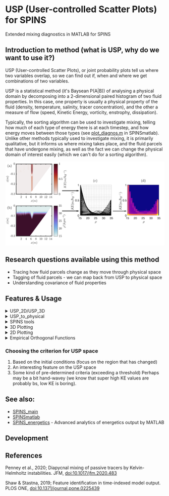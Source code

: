 # USP (User-controlled Scatter Plots) for SPINS
Extended mixing diagnostics in MATLAB for SPINS

## Introduction to method (what is USP, why do we want to use it?)

USP (User-controlled Scatter Plots), or joint probability plots tell us where two variables overlap, so we can find out if, when and where we get combinations of two variables. 

USP is a statistical method (it's Baysean P(A|B)) of analysing a physical domain by decomposing into a 2-dimensional paired histogram of two fluid properties. In this case, one property is usually a physical property of the fluid (density, temperature, salinity, tracer concentration), and the other a measure of flow (speed, Kinetic Energy, vorticity, enstrophy, dissipation). 

Typically, the sorting algorithm can be used to investigate mixing, telling how much of each type of energy there is at each timestep, and how energy moves between those types (see [plot\_diagnos.m](https://github.com/ddeepwel/SPINSmatlab/blob/master/plotting/plot_diagnos.m) in SPINSmatlab). Unlike other methods typically used to investigate mixing, it is primarily qualitative, but it informs us where mixing takes place, and the fluid parcels that have undergone mixing, as well as the fact we can change the physical domain of interest easily (which we can't do for a sorting algorithm). 

![Schematic of USP](./F1_SchematicQSP.png)

## Research questions available using this method
- Tracing how fluid parcels change as they move through physical space
- Tagging of fluid parcels - we can map back from USP to physical space
- Understanding covariance of fluid properties

## Features \& Usage
<details>
<summary>
  USP_2D/USP_3D
</summary>

[2D MATLAB Tool](usp_2d.m)

[3D MATLAB Tool](usp_3d.m)

MATLAB tool for calculating the USP histograms for 2D//3D simulations, mapped or unmapped grids (easy to adjust parameters and run local analysis) - mapped only for 2D. 

Both USP\_2d, USP\_3d have the same input variables (wich broadly match their equivalents in USP_to_physical):
- ii is the output number,
- var1 is the first variable (USP x axis),
- var2 second variable (USP y axis),
- spat\_lims is the spatial region to plot \[xmin xmax zmin zmax\]
- var\_lims is the limits of the variables (essentially axis limits of USP), NOTE this is \[var2min var2max var1min var2max\], and can be set only for var2. It's probably usually good practice to set the var\_lims, as SPINS often outputs one or two super off the scale values which just drown out any other data (this is just like we usually would set the caxis).
- doPlot is a boolean switch to make plots, or to output data. 

MATLAB files are set up to use as variable 1, density, salinity, or any other SPINS direct output file. As variable 2, it can do KE, speed, enstrophy, vorticity, dissipation, or any other SPINS direct output file. 

</details>

<details>
<summary>
  USP_to_physical
</summary>
  
[2D MATLAB Tool](usp_to_physical.m)

[3D MATLAB Tool](usp_to_physical_3d.m)

MATLAB tool to identify what fluid in physical space meets the criteria identified from a USP histogram.

In interactive mode (Region variable not input) USP\_to\_physical (2D only) will present to you the output from USP\_mapped (it in fact simply calls that function), prompting you to select the Region of Interest in the USP histogram (by clicking two opposite corners of the rectangle). It will then plot the fluid within this region of interest for both variables and the USP OR output the boolean mask for the ROI.

- ii is the output number,
- var1 is the first variable (USP x axis),
- var2 second variable (USP y axis),
- spat\_lims is the spatial region to plot \[xmin xmax zmin zmax\]
- var\_lims is the limits of the variables (essentially axis limits of USP), NOTE this is \[var2min var2max var1min var2max\], and can be set only for var2. It's probably usually good practice to set the var\_lims, as SPINS often outputs one or two super off the scale values which just drown out any other data (this is just like we usually would set the caxis).
- Region is the Region of Interest to be plotted

For the following command: 
`>> usp_to_physical(67, 'rho', 'KE', [5.5 7], [0 0.005 -0.0095 0.0095]);`

A region of interest can be isolated interactively:
![](./usp_to_physical.gif)


MATLAB files are set up to use as variable 1, density, salinity, or any other SPINS direct output file. As variable 2, it can do KE, speed, enstrophy, vorticity, dissipation, or any other SPINS direct output file. N.B.  when we use a square measure you do essentially squash low values together, and stretch the high values togehter, so consider this. 
There's also an "isInvert" switch in qsp\_to\_physical which needs to be manually changed in the code, if it's set to true it shows us the physical space which is outside the highlighted usp space - in some ways it's "What part of the flow isn't interesting"

TODO: Add a schematic here
TODO: qsp\_to\_physical to work with the csv read in from SPINSqsp

</details>

<details>
<summary>
    SPINS tools
</summary>
  
- [SPINS qsp](https://git.uwaterloo.ca/SPINS/SPINS_main/-/tree/master/src/cases/qsp) - A c++ tool for calculating USP within the SPINS architecture. Best if using large outputs, and/or 3D simulations. 
- [UNDER DEVELOPMENT] SPINS qsp read tool - Tool to read the .csv output by the SPINS qsp
- [UNDER DEVELOPMENT] MATLAB QSP Statistics tool. 
</details>

<details>
<summary>
  3D Plotting
</summary>

[Make isosurface files](./plot_3d/make_usp_isos.m)

[Plot isosurface plots](./plot_3d/plot_usp_iso.m)

Produce isosurface plots outlining the edges of the Region of Interest highlighted in usp_to_physical_3d - specifically for 3D plots. These visualsisations can be explored alongside the more quantitative plots made by that function, to understand better the distribution of regions of interest. Example plot follows, with red indicating ROI boundaries, and black indicating a reference isopycnal. 

![](./plot_3d/3D.png)

Production in a two-step process
1. make\_usp\_isos outputs a .mat file with a boolean grid of the isosurface based on the same grid as xgrid/ygrid/zgrid. This probably should be run on a computing system capable of handling the 3D data
2. plot\_usp\_iso plots the outputs of the previous step, best run on a local machine for good graphics rendering! 

</details>

<details>
<summary>
 2D Plotting
</summary>

[Timestep Comparison](./plot_2d/usp_phys_plotter.m)

[Inter-simulation Comparison](./plot_2d/usp_phys_plotter_comb.m)

[Example Script](./Plot_All_USP_Phys.m)

Produces USP plots for publication, such as figures 3 and 4 of USP paper. Example script to run both parts is provided in the Plot\_All\_USP\_Phys.m script. This is a good starting point for analysis of 2D simulation data, and comparing between simulations. 


</details>

<details>
<summary>
 Empirical Orthogonal Functions
</summary>

[USP EOFs](./EOF/usp_eof.m)

Produces EOF analysis of the QSPs, in particular an analysis of the error maps as in Shaw \& Stastna (2019), for the purpose of improved choosing of appropriate time steps of interest.

</details>

### Choosing the criterion for USP space
1. Based on the initial conditions (focus on the region that has changed)
2. An interesting feature on the USP space
3. Some kind of pre-determined criteria (exceeding a threshold)
Perhaps may be a bit hand-wavey (we know that super high KE values are probably bs, low KE is boring). 


## See also:
- [SPINS\_main](https://git.uwaterloo.ca/SPINS/SPINS_main.git)
- [SPINSmatlab](https://github.com/ddeepwell/SPINSmatlab.git)
- [SPINS\_energetics](https://github.com/HartharnSam/SPINS_energetics) - Advanced analytics of energetics output by MATLAB

## Development

## References
Penney et al., 2020; Diapycnal mixing of passive tracers by Kelvin-Helmholtz instabilities. JFM, [doi:10.1017/jfm.2020.483](https://doi.org/10.1017/jfm.2020.483)

Shaw \& Stastna, 2019; Feature identification in time-indexed model output. PLOS ONE, [doi:10.1371/journal.pone.0225439](https://doi.org/10.1371/journal.pone.0225439)
